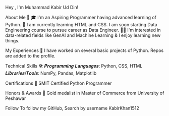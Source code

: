 Hey , I'm Muhammad Kabir Ud Din!


About Me 🚀
🎓 I'm an Aspiring Programmer having advanced learning of Python.
🔨 I am currently learning HTML and CSS. I am soon starting Data Engineering course to pursue career as Data Engineer.
👨‍💻 I'm interested in data-related fields like GenAI and Machine Learning & I enjoy learning new things.

My Experiences 🙌
I have worked on several basic projects of Python. Repos are added to the profile. 

Technical Skills 🛠️
𝑷𝒓𝒐𝒈𝒓𝒂𝒎𝒎𝒊𝒏𝒈 𝑳𝒂𝒏𝒈𝒖𝒂𝒈𝒆𝒔: Python, CSS, HTML
𝑳𝒊𝒃𝒓𝒂𝒓𝒊𝒆𝒔/𝑻𝒐𝒐𝒍𝒔: NumPy, Pandas, Matplotlib

Certifications 📜
SMIT Certified Python Programmer

Honors & Awards 🏅
Gold medalist in Master of Commerce from University of Peshawar

Follow
To follow my GitHub, Search by username KabirKhan1512


